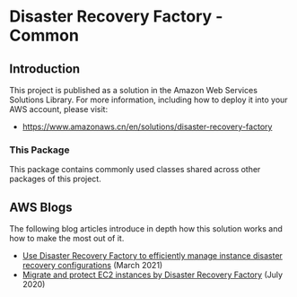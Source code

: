 # Disaster Recovery Factory - Common

## Introduction
This project is published as a solution in the Amazon Web Services Solutions Library.
For more information, including how to deploy it into your AWS account, please visit:
- https://www.amazonaws.cn/en/solutions/disaster-recovery-factory

### This Package
This package contains commonly used classes shared across other packages of this project.

## AWS Blogs
The following blog articles introduce in depth how this solution works and how to make the most out of it.

- [Use Disaster Recovery Factory to efficiently manage instance disaster recovery configurations](https://aws.amazon.com/cn/blogs/china/use-cloud-disaster-recovery-management-tools-to-efficiently-manage-instance-disaster-recovery-configuration/) (March 2021)
- [Migrate and protect EC2 instances by Disaster Recovery Factory](https://aws.amazon.com/cn/blogs/china/gcr-blog-migrate-and-protect-ec2-instances-using-cloud-disaster-management-tools/) (July 2020)
